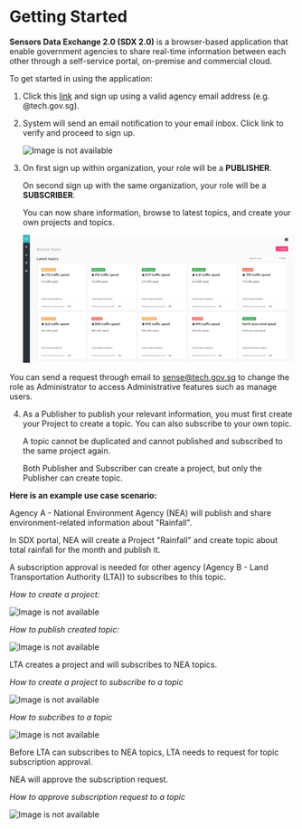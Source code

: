 
# Getting Started

**Sensors Data Exchange 2.0 (SDX 2.0)** is a browser-based application that enable government agencies to share real-time information between each other through a self-service portal, on-premise and commercial cloud.

To get started in using the application:

1. Click this [link](https://sdx.sensors.gov.sg/sdx/home) and sign up using a valid agency email address (e.g. @tech.gov.sg). 

2. System will send an email notification to your email inbox. Click link to verify and proceed to sign up. 
   
   ![Image is not available](assets/howtosignup.gif)
   
3. On first sign up within organization, your role will be a **PUBLISHER**. 

   On second sign up with the same organization, your role will be a **SUBSCRIBER**.

   You can now share information, browse to latest topics, and create your own projects and topics.

   ![Image is not available](assets/browsetopicpage.png)

You can send a request through email to <sense@tech.gov.sg> to change the role as Administrator to access Administrative features such as manage users.

4. As a Publisher to publish your relevant information, you must first create your Project to create a topic. You can   also subscribe to your own topic. 

   A topic cannot be duplicated and cannot published and subscribed to the same project again. 
   
   Both Publisher and Subscriber can create a project, but only the Publisher can create topic. 
   
**Here is an example use case scenario:**
   
Agency A - National Environment Agency (NEA) will publish and share environment-related information about "Rainfall". 

In SDX portal, NEA will create a Project "Rainfall" and create topic about total rainfall for the month and publish it. 

A subscription approval is needed for other agency (Agency B - Land Transportation Authority (LTA)) to subscribes to this topic.
   
*How to create a project:*

![Image is not available](createproject.gif)

*How to publish created topic:*
   
![Image is not available](publishtopic.gif)
   
LTA creates a project and will subscribes to NEA topics.
   
*How to create a project to subscribe to a topic*
   
![Image is not available](createprojectforsubscribe.gif)
   
*How to subcribes to a topic*
   
![Image is not available](subscribetotopic.gif)
   
Before LTA can subscribes to NEA topics, LTA needs to request for topic subscription approval. 

NEA will approve the subscription request. 
  
*How to approve subscription request to a topic*
   
![Image is not available](approvedsubscribetopic.gif)
   

